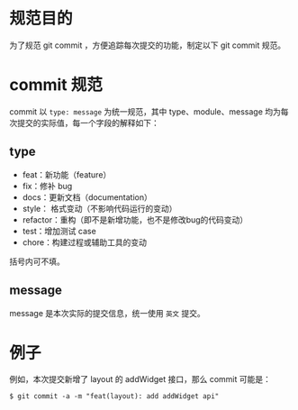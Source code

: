 # 规范目的
为了规范 git commit ，方便追踪每次提交的功能，制定以下 git commit 规范。

# commit 规范
commit 以 `type: message` 为统一规范，其中 type、module、message 均为每次提交的实际值，每一个字段的解释如下：

## type
* feat：新功能（feature）
* fix：修补 bug
* docs：更新文档（documentation）
* style： 格式变动（不影响代码运行的变动）
* refactor：重构（即不是新增功能，也不是修改bug的代码变动）
* test：增加测试 case
* chore：构建过程或辅助工具的变动

括号内可不填。

## message
message 是本次实际的提交信息，统一使用 `英文` 提交。

# 例子
例如，本次提交新增了 layout 的 addWidget 接口，那么 commit 可能是：
```
$ git commit -a -m "feat(layout): add addWidget api"
```
